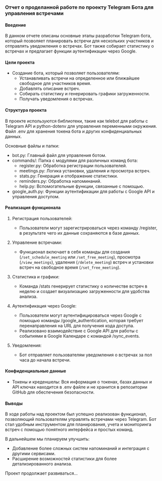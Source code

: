 ### Отчет о проделанной работе по проекту Telegram Бота для управления встречами  
  
#### Введение  
  
В данном отчете описаны основные этапы разработки Telegram бота, который позволяет планировать встречи для нескольких участников и отправлять уведомления о встречах. Бот также собирает статистику о встречах и предлагает функции аутентификации через Google.  
  
#### Цели проекта  
  
- Создание бота, который позволяет пользователям:  
  - Устанавливать встречи на определенное или ближайшее свободное для участников время.  
  - Добавлять описание встреч.  
  - Собирать статистику и генерировать графики загруженности.  
  - Получать уведомления о встречах.  
  
#### Структура проекта 
  
В проекте используются библиотеки, такие как telebot для работы с Telegram API и python-dotenv для управления переменными окружения. Файл .env для хранения токена бота и других конфиденциальных данных. 
  
Основные файлы и папки:  
   - bot.py: Главный файл для управления ботом.  
   - commands/: Папка с модулями для различных команд бота:  
     - register.py: Обработка регистрации пользователей.  
     - meetings.py: Логика установки, удаления и просмотра встреч.  
     - stats.py: Генерация и отображение статистики.  
     - reminders.py: Обработка напоминаний.  
     - help.py: Вспомогательные функции, связанные с помощью.  
   - google_auth.py: Функции аутентификации для работы с Google API и управления доступом.  
  
#### Реализация функционала  
  
1. Регистрация пользователей:  
   - Пользователи могут зарегистрироваться через команду /register, в результате чего их данные сохраняются в базе данных.  
  
2. Управление встречами:  
   - Функционал включает в себя команды для создания (`/set_schedule_meeting` или `/set_free_meeting`), просмотра (`/view_meetings`), удаления (`/delete_meeting`) встреч и установки встреч на свободное время (`/set_free_meeting`).  

3. Статистика и графики:  
   - Команда /stats генерирует статистику о количестве встреч в неделю и создает визуализацию загруженности для удобства анализа.  
  
4. Аутентификация через Google:  
   - Пользователи могут аутентифицироваться через Google с помощью команды /google_authentication, которая требует перенаправления на URL для получения кода доступа.  
   - Реализовано взаимодействие с Google API для работы с событиями в Google Календаре с командой /sync_events.  
  
5. Уведомления:  
   - Бот отправляет пользователям уведомления о встречах за пол часа до начала встречи.   
  
#### Конфиденциальные данные  
  
- Токены и креденшелы: Вся информация о токенах, базах данных и API ключах находится в .env файле и не хранится в репозитории GitHub для обеспечения безопасности.  
  
#### Выводы  
  
В ходе работы над проектом был успешно реализован функционал, позволяющий пользователям управлять встречами через Telegram. Бот стал удобным инструментом для планирования, учета и мониторинга встреч с помощью понятного интерфейса и простых команд.   
  
В дальнейшем мы планируем улучшить:  
- Добавление более сложных систем напоминаний и интеграция с другими сервисами.  
- Расширение возможностей статистики для более детализированного анализа.  
  
Проект продолжает развиваться...